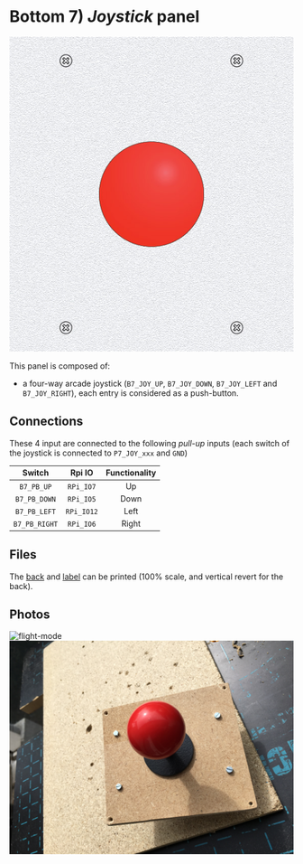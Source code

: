 # Bottom 7) *Joystick* panel

![panel](B7-design.jpg)

This panel is composed of:
- a four-way arcade joystick (`B7_JOY_UP`, `B7_JOY_DOWN`, `B7_JOY_LEFT` and `B7_JOY_RIGHT`), each entry is considered as a push-button.

## Connections

These 4 input are connected to the following *pull-up* inputs (each switch of the joystick is connected to `P7_JOY_xxx` and `GND`)

| Switch         | Rpi IO    | Functionality  |
|:--------------:|:---------:|:--------------:|
| `B7_PB_UP`    | `RPi_IO7`  | Up             |
| `B7_PB_DOWN`  | `RPi_IO5`  | Down           |
| `B7_PB_LEFT`  | `RPi_IO12` | Left           |
| `B7_PB_RIGHT` | `RPi_IO6`  | Right          |

## Files
The [back](B7-back.pdf) and [label](B7-label.pdf) can be printed (100% scale, and vertical revert for the back).



## Photos
![flight-mode](../../photos/panels/7-joystick/IMG_1916.JPG)
![flight-mode](../../photos/panels/7-joystick/IMG_1917.JPG)